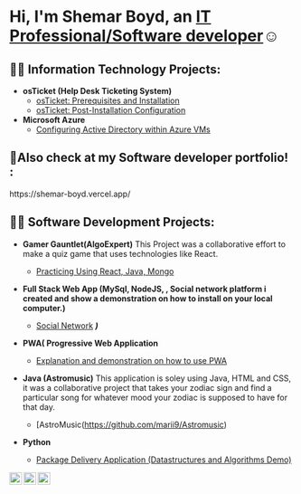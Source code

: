 <h1>Hi, I'm Shemar Boyd, an <a href="(https://www.linkedin.com/in/shemar-boyd-a23388150/)">IT Professional/Software developer</a>☺</h1>

<h2>👨‍💻 Information Technology Projects:</h2>

- <b>osTicket (Help Desk Ticketing System)</b>
  - [osTicket: Prerequisites and Installation](https://github.com/marii9/osticket-prereqqs)
  - [osTicket: Post-Installation Configuration](https://github.com/marii9/post-install-config)
- <b>Microsoft Azure</b>
  - [Configuring Active Directory within Azure VMs](https://github.com/marii99/configure-ad)


<h2>🤳Also check at my Software developer portfolio! :</h2>
https://shemar-boyd.vercel.app/

<h2>👨‍💻 Software Development Projects:</h2>

- <b>Gamer Gauntlet(AlgoExpert)</b>
This Project was a collaborative effort to make a quiz game that uses technologies like React.
  - [Practicing Using React, Java, Mongo](https://github.com/marii9/gamers-gauntlet)
- <b>Full Stack Web App (MySql, NodeJS, , Social network platform i created and show a demonstration on how to install on your local computer.)</b>
  - [Social Network](https://github.com/marii9/social-network
) <b><i>)</b></i>
- <b>PWA( Progressive Web Application</b>
  - [Explanation and demonstration on how to use PWA](https://github.com/marii99/pwa
)
- <b>Java (Astromusic)</b>
    This application is soley using Java, HTML and CSS, it was a collaborative project that takes your zodiac sign and find a particular song for whatever mood your zodiac is supposed to have for that day.
  - [AstroMusic(https://github.com/marii9/Astromusic)
  
- <b>Python</b>
  - [Package Delivery Application (Datastructures and Algorithms Demo)](https://github.com/joshmadakor1/Package-Delivery-Pathfinding-Algorithm)



[<img align="left" alt="Shemar | Twitter" width="22px" src="https://cdn.jsdelivr.net/npm/simple-icons@v3/icons/twitter.svg" />][twitter]
[<img align="left" alt="Shemar| LinkedIn" width="22px" src="https://cdn.jsdelivr.net/npm/simple-icons@v3/icons/linkedin.svg" />][linkedin]
[<img align="left" alt="Shemar | Instagram" width="22px" src="https://cdn.jsdelivr.net/npm/simple-icons@v3/icons/instagram.svg" />][instagram]

[twitter]: https://twitter.com/
[instagram]: https://www.instagram.com/
[linkedin]: https://linkedin.com/in/
<!--





-->
